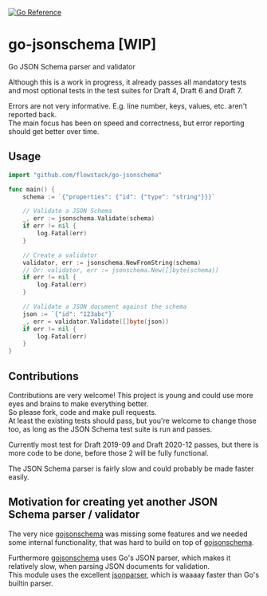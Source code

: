 [![Go Reference](https://pkg.go.dev/badge/github.com/flowstack/go-jsonschema.svg)](https://pkg.go.dev/github.com/flowstack/go-jsonschema)

# go-jsonschema [WIP]
Go JSON Schema parser and validator

Although this is a work in progress, it already passes all mandatory tests and most optional tests in the test suites for Draft 4, Draft 6 and Draft 7.

Errors are not very informative.
E.g. line number, keys, values, etc. aren't reported back.  
The main focus has been on speed and correctness, but error reporting should get better over time.

## Usage
```go
import "github.com/flowstack/go-jsonschema"

func main() {
    schema := `{"properties": {"id": {"type": "string"}}}`

    // Validate a JSON Schema
    _, err := jsonschema.Validate(schema)
    if err != nil {
        log.Fatal(err)
    }

    // Create a validator
    validator, err := jsonschema.NewFromString(schema)
    // Or: validator, err := jsonschema.New([]byte(schema))
    if err != nil {
        log.Fatal(err)
    }

    // Validate a JSON document against the schema
    json := `{"id": "123abc"}`
    _, err = validator.Validate([]byte(json))
    if err != nil {
        log.Fatal(err)
    }
}
```


## Contributions
Contributions are very welcome! This project is young and could use more eyes and brains to make everything better.  
So please fork, code and make pull requests.  
At least the existing tests should pass, but you're welcome to change those too, as long as the JSON Schema test suite is run and passes.

Currently most test for Draft 2019-09 and Draft 2020-12 passes, but there is more code to be done, before those 2 will be fully functional.

The JSON Schema parser is fairly slow and could probably be made faster easily.


## Motivation for creating yet another JSON Schema parser / validator
The very nice [gojsonschema](http://github.com/xeipuuv/gojsonschema) was missing some features and we needed some internal functionality, that was hard to build on top of [gojsonschema](http://github.com/xeipuuv/gojsonschema).

Furthermore [gojsonschema](http://github.com/xeipuuv/gojsonschema) uses Go's JSON parser, which makes it relatively slow, when parsing JSON documents for validation.  
This module uses the excellent [jsonparser](https://github.com/buger/jsonparser), which is waaaay faster than Go's builtin parser.


